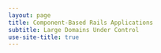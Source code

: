 ```yaml
---
layout: page
title: Component-Based Rails Applications
subtitle: Large Domains Under Control
use-site-title: true
---
```


